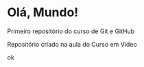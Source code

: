 # Olá, Mundo!
Primeiro repositório do curso de Git e GitHub

Repositório criado na aula do Curso em Video

ok
